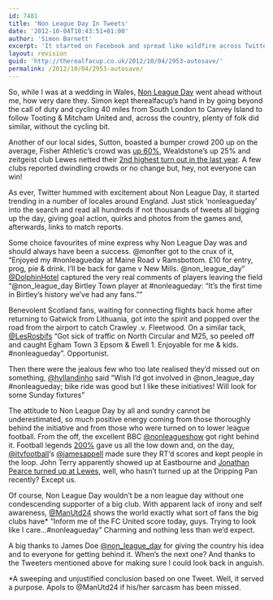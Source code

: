 ```yaml
---
id: 7481
title: 'Non League Day In Tweets'
date: '2012-10-04T10:43:51+01:00'
author: 'Simon Barnett'
excerpt: 'It started on Facebook and spread like wildfire across Twitter. We have  a quick look at Non League Day via the conduit of the Tweet, just a little look mind.'
layout: revision
guid: 'http://therealfacup.co.uk/2012/10/04/2953-autosave/'
permalink: /2012/10/04/2953-autosave/
---
```


So, while I was at a wedding in Wales, [Non League Day](http://www.nonleagueday.co.uk/) went ahead without me, how very dare they. Simon kept therealfacup’s hand in by going beyond the call of duty and cycling 40 miles from South London to Canvey Island to follow Tooting &amp; Mitcham United and, across the country, plenty of folk did similar, without the cycling bit.

Another of our local sides, Sutton, boasted a bumper crowd 200 up on the average, Fisher Athletic’s crowd was [up 60%](http://twitter.com/Fisher_Ben/status/23072913362), Wealdstone’s up 25% and zeitgeist club Lewes netted their [2nd highest turn out in the last year](http://twitter.com/Lewes_cfc/status/22984210328). A few clubs reported dwindling crowds or no change but, hey, not everyone can win!

As ever, Twitter hummed with excitement about Non League Day, it started trending in a number of locales around England. Just stick ‘nonleagueday’ into the search and read all hundreds if not thousands of tweets all bigging up the day, giving goal action, quirks and photos from the games and, afterwards, links to match reports.

Some choice favourites of mine express why Non League Day was and should always have been a success. @monfter got to the crux of it, “Enjoyed my #nonleagueday at Maine Road v Ramsbottom. £10 for entry, prog, pie &amp; drink. I’ll be back for game v New Mills. @non\_league\_day” [@DolphinHotel](http://twitter.com/DolphinHotel/status/23042089350) captured the very real comments of players leaving the field “@non\_league\_day Birtley Town player at #nonleagueday: “It’s the first time in Birtley’s history we’ve had any fans.””

Benevolent Scotland fans, waiting for connecting flights back home after returning to Gatwick from Lithuania, got into the spirit and popped over the road from the airport to catch Crawley .v. Fleetwood. On a similar tack, [@LesRosbifs](http://twitter.com/LesRosbifs/status/22996335031) “Got sick of traffic on North Circular and M25, so peeled off and caught Egham Town 3 Epsom &amp; Ewell 1. Enjoyable for me &amp; kids. #nonleagueday”. Opportunist.

Then there were the jealous few who too late realised they’d missed out on something, [@hyllandinho](http://twitter.com/hyllandinho/status/22990214967) said “Wish I’d got involved in @non\_league\_day #nonleagueday; bike ride was good but I like these initiatives! Will look for some Sunday fixtures”

The attitude to Non League Day by all and sundry cannot be underestimated, so much positive energy coming from those thoroughly behind the initiative and from those who were turned on to lower league football. From the off, the excellent BBC [@nonleagueshow](http://twitter.com/nonleagueshow) got right behind it. Football legends [200%](http://www.twohundredpercent.net/) gave us all the low down and, on the day, [@itvfootball](http://twitter.com/itvfootball)‘s [@jamesappell](http://twitter.com/jamesappell) made sure they RT’d scores and kept people in the loop. John Terry apparently showed up at Eastbourne and [Jonathan Pearce turned up at Lewes](http://twitter.com/DannyLast/status/23046098899), well, who hasn’t turned up at the Dripping Pan recently? Except us.

Of course, Non League Day wouldn’t be a non league day without one condescending supporter of a big club. With apparent lack of irony and self awareness, [@ManUtd24](http://twitter.com/ManUtd24/status/22988756340) shows the world exactly what sort of fans the big clubs have\* “Inform me of the FC United score today, guys. Trying to look like I care…#nonleagueday” Charming and nothing less than we’d expect.

A big thanks to James Doe [@non\_league\_day](http://twitter.com/non_league_day) for giving the country his idea and to everyone for getting behind it. When’s the next one? And thanks to the Tweeters mentioned above for making sure I could look back in anguish.

\*A sweeping and unjustified conclusion based on one Tweet. Well, it served a purpose. Apols to @ManUtd24 if his/her sarcasm has been missed.